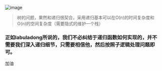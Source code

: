 ![image](https://user-images.githubusercontent.com/47679525/113994443-f9917b00-9887-11eb-9913-ddca67f7d25e.png)

> 树的问题，果然和递归很契合，采用递归基本可以在O(n)的时间复杂度和O(n)的空间复杂度（需要隐式的维护一个栈）</br>
> 

### 正如labuladong所说的，我们不必纠结于递归函数如何实现的，并不需要我们深入递归细节，只需要相信他，然后按照子逻辑处理问题即可。 ###

加油
